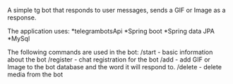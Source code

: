 A simple tg bot that responds to user messages, sends a GIF or Image as a response.

The application uses:
*telegrambotsApi
*Spring boot
*Spring data JPA
*MySql

The following commands are used in the bot:
/start - basic information about the bot
/register - chat registration for the bot
/add - add GIF or Image to the bot database and the word it will respond to.
/delete - delete media from the bot
